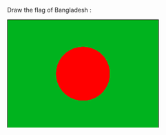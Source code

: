 Draw the flag of Bangladesh :

![Flag](https://github.com/superiqbal7/Computer-Graphics/blob/master/Bangladesh-Flag/bangladesh-flag.PNG)
